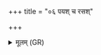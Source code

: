 +++
title = "०६ पयश् च रसश्"

+++
<details><summary>मूलम् (GR)</summary>

पयश् च रसश् चान्नं चान्नाद्यं च ॥
</details>